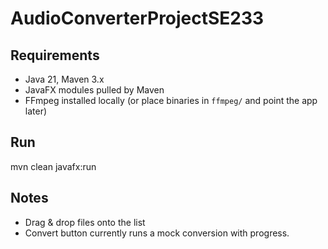 # AudioConverterProjectSE233

## Requirements
- Java 21, Maven 3.x
- JavaFX modules pulled by Maven
- FFmpeg installed locally (or place binaries in `ffmpeg/` and point the app later)

## Run
mvn clean javafx:run

## Notes
- Drag & drop files onto the list
- Convert button currently runs a mock conversion with progress.
